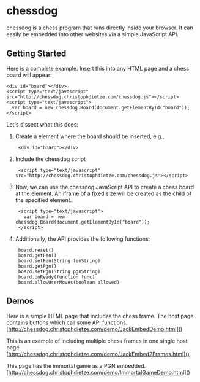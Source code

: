 chessdog
========

chessdog is a chess program that runs directly inside your browser. It can easily be embedded into other websites via a simple JavaScript API.

Getting Started
---------------

Here is a complete example. Insert this into any HTML page and a chess board will appear:

    <div id="board"></div>
    <script type="text/javascript" src="http://chessdog.christophdietze.com/chessdog.js"></script>
    <script type="text/javascript">
      var board = new chessdog.Board(document.getElementById("board"));
    </script>

Let's dissect what this does:

1. Create a element where the board should be inserted, e.g., 

        <div id="board"></div>

2. Include the chessdog script

        <script type="text/javascript" src="http://chessdog.christophdietze.com/chessdog.js"></script>
    

3. Now, we can use the chessdog JavaScript API to create a chess board at the element. An iframe of a fixed size will be created as the child of the specified element.

        <script type="text/javascript">
          var board = new chessdog.Board(document.getElementById("board"));
        </script>

4. Additionally, the API provides the following functions:

        board.reset()
        board.getFen()
        board.setFen(String fenString)
        board.getPgn()
        board.setPgn(String pgnString)
        board.onReady(function func)
        board.allowUserMoves(boolean allowed)

Demos
-----

Here is a simple HTML page that includes the chess frame. The host page contains buttons which call some API functions.
[http://chessdog.christophdietze.com/demo/JackEmbedDemo.html]()

This is an example of including multiple chess frames in one single host page.
[http://chessdog.christophdietze.com/demo/JackEmbed2Frames.html]()

This page has the immortal game as a PGN embedded.
[http://chessdog.christophdietze.com/demo/ImmortalGameDemo.html]()